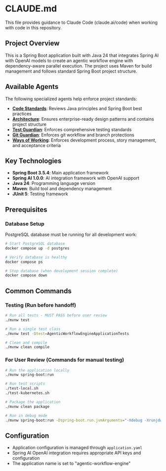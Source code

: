 # CLAUDE.md

This file provides guidance to Claude Code (claude.ai/code) when working with code in this repository.

## Project Overview
This is a Spring Boot application built with Java 24 that integrates Spring AI with OpenAI models to create an agentic workflow engine with dependency-aware parallel execution. The project uses Maven for build management and follows standard Spring Boot project structure.

## Available Agents
The following specialized agents help enforce project standards:

- **[Code Standards](.claude/agents/code.md)**: Reviews Java principles and Spring Boot best practices
- **[Architecture](.claude/agents/architecture.md)**: Ensures enterprise-ready design patterns and contains project structure
- **[Test Guardian](.claude/agents/test-guardian.md)**: Enforces comprehensive testing standards  
- **[Git Guardian](.claude/agents/git-guardian.md)**: Enforces git workflow and branch protections
- **[Ways of Working](.claude/agents/ways-of-working.md)**: Enforces development process, story management, and acceptance criteria

## Key Technologies
- **Spring Boot 3.5.4**: Main application framework
- **Spring AI 1.0.0**: AI integration framework with OpenAI support
- **Java 24**: Programming language version
- **Maven**: Build tool and dependency management
- **JUnit 5**: Testing framework

## Prerequisites

### Database Setup
PostgreSQL database must be running for all development work:
```bash
# Start PostgreSQL database
docker compose up -d postgres

# Verify database is healthy
docker compose ps

# Stop database (when development session complete)
docker compose down
```

## Common Commands

### Testing (Run before handoff)
```bash
# Run all tests - MUST PASS before user review
./mvnw test

# Run a single test class
./mvnw test -Dtest=AgenticWorkflowEngineApplicationTests

# Clean and compile
./mvnw clean compile
```

### For User Review (Commands for manual testing)
```bash
# Run the application locally
./mvnw spring-boot:run

# Run test scripts
./test-local.sh
./test-kubernetes.sh

# Package the application
./mvnw clean package

# Run in debug mode
./mvnw spring-boot:run -Dspring-boot.run.jvmArguments="-Xdebug -Xrunjdwp:transport=dt_socket,server=y,suspend=n,address=5005"
```

## Configuration
- Application configuration is managed through `application.yaml`
- Spring AI OpenAI integration requires appropriate API keys and configuration
- The application name is set to "agentic-workflow-engine"